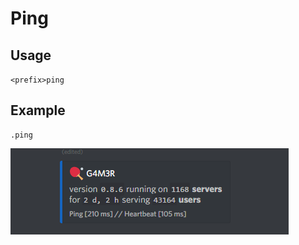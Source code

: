 # Ping

## Usage

`<prefix>ping`

## Example

```text
.ping
```

![](../../.gitbook/assets/image%20%286%29.png)


